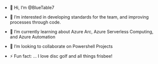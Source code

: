 - 👋 Hi, I’m @BlueTable7
- 👀 I’m interested in developing standards for the team, and improving processes through code.
- 🌱 I’m currently learning about Azure Arc, Azure Serverless Computing, and Azure Automation
- 💞️ I’m looking to collaborate on Powershell Projects

- ⚡ Fun fact: ...
I love disc golf and all things frisbee!

<!---
BlueTable7/BlueTable7 is a ✨ special ✨ repository because its `README.md` (this file) appears on your GitHub profile.
You can click the Preview link to take a look at your changes.
--->
